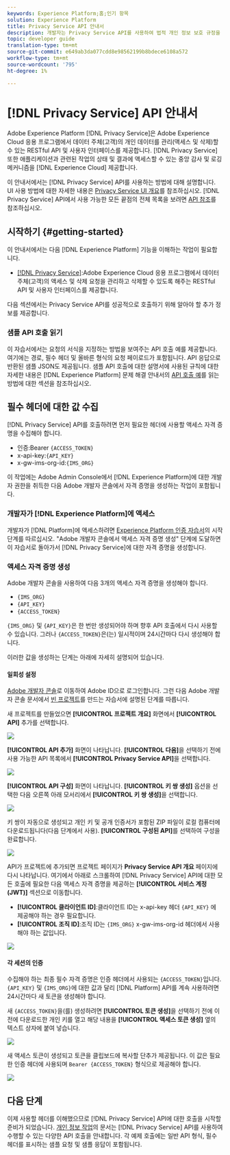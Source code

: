 ```yaml
---
keywords: Experience Platform;홈;인기 항목
solution: Experience Platform
title: Privacy Service API 안내서
description: 개발자는 Privacy Service API를 사용하여 법적 개인 정보 보호 규정을 준수하여 Experience Cloud 애플리케이션에서 고객 개인 데이터를 액세스하거나 삭제할 수 있는 고객 요청을 작성하고 관리할 수 있습니다. API를 사용하여 주요 작업을 수행하는 방법에 대해 알아보려면 이 안내서를 따르십시오.
topic: developer guide
translation-type: tm+mt
source-git-commit: e649ab3da077cdd8e98562199b8bdece6108a572
workflow-type: tm+mt
source-wordcount: '795'
ht-degree: 1%

---
```



# [!DNL Privacy Service] API 안내서

Adobe Experience Platform [!DNL Privacy Service]은 Adobe Experience Cloud 응용 프로그램에서 데이터 주체(고객)의 개인 데이터를 관리(액세스 및 삭제)할 수 있는 RESTful API 및 사용자 인터페이스를 제공합니다. [!DNL Privacy Service] 또한 애플리케이션과 관련된 작업의 상태 및 결과에 액세스할 수 있는 중앙 감사 및 로깅 메커니즘을  [!DNL Experience Cloud] 제공합니다.

이 안내서에서는 [!DNL Privacy Service] API를 사용하는 방법에 대해 설명합니다. UI 사용 방법에 대한 자세한 내용은 [Privacy Service UI 개요](../ui/overview.md)를 참조하십시오. [!DNL Privacy Service] API에서 사용 가능한 모든 끝점의 전체 목록을 보려면 [API 참조](https://www.adobe.io/apis/experienceplatform/home/api-reference.html#!acpdr/swagger-specs/privacy-service.yaml)를 참조하십시오.

## 시작하기 {#getting-started}

이 안내서에서는 다음 [!DNL Experience Platform] 기능을 이해하는 작업이 필요합니다.

* [[!DNL Privacy Service]](../home.md):Adobe Experience Cloud 응용 프로그램에서 데이터 주체(고객)의 액세스 및 삭제 요청을 관리하고 삭제할 수 있도록 해주는 RESTful API 및 사용자 인터페이스를 제공합니다.

다음 섹션에서는 Privacy Service API를 성공적으로 호출하기 위해 알아야 할 추가 정보를 제공합니다.

### 샘플 API 호출 읽기

이 자습서에서는 요청의 서식을 지정하는 방법을 보여주는 API 호출 예를 제공합니다. 여기에는 경로, 필수 헤더 및 올바른 형식의 요청 페이로드가 포함됩니다. API 응답으로 반환된 샘플 JSON도 제공됩니다. 샘플 API 호출에 대한 설명서에 사용된 규칙에 대한 자세한 내용은 [!DNL Experience Platform] 문제 해결 안내서의 [API 호출 예](../../landing/troubleshooting.md)를 읽는 방법에 대한 섹션을 참조하십시오.

## 필수 헤더에 대한 값 수집

[!DNL Privacy Service] API를 호출하려면 먼저 필요한 헤더에 사용할 액세스 자격 증명을 수집해야 합니다.

* 인증:Bearer `{ACCESS_TOKEN}`
* x-api-key:`{API_KEY}`
* x-gw-ims-org-id:`{IMS_ORG}`

이 작업에는 Adobe Admin Console에서 [!DNL Experience Platform]에 대한 개발자 권한을 취득한 다음 Adobe 개발자 콘솔에서 자격 증명을 생성하는 작업이 포함됩니다.

### 개발자가 [!DNL Experience Platform]에 액세스

개발자가 [!DNL Platform]에 액세스하려면 [Experience Platform 인증 자습서](https://www.adobe.com/go/platform-api-authentication-en)의 시작 단계를 따르십시오. &quot;Adobe 개발자 콘솔에서 액세스 자격 증명 생성&quot; 단계에 도달하면 이 자습서로 돌아가서 [!DNL Privacy Service]에 대한 자격 증명을 생성합니다.

### 액세스 자격 증명 생성

Adobe 개발자 콘솔을 사용하여 다음 3개의 액세스 자격 증명을 생성해야 합니다.

* `{IMS_ORG}`
* `{API_KEY}`
* `{ACCESS_TOKEN}`

`{IMS_ORG}` 및 `{API_KEY}`은 한 번만 생성되어야 하며 향후 API 호출에서 다시 사용할 수 있습니다. 그러나 `{ACCESS_TOKEN}`은(는) 일시적이며 24시간마다 다시 생성해야 합니다.

이러한 값을 생성하는 단계는 아래에 자세히 설명되어 있습니다.

#### 일회성 설정

[Adobe 개발자 콘솔](https://www.adobe.com/go/devs_console_ui)로 이동하여 Adobe ID으로 로그인합니다. 그런 다음 Adobe 개발자 콘솔 문서에서 [빈 프로젝트](https://www.adobe.io/apis/experienceplatform/console/docs.html#!AdobeDocs/adobeio-console/master/projects-empty.md)를 만드는 자습서에 설명된 단계를 따릅니다.

새 프로젝트를 만들었으면 **[!UICONTROL 프로젝트 개요]** 화면에서 **[!UICONTROL API]** 추가를 선택합니다.

![](../images/api/getting-started/add-api-button.png)

**[!UICONTROL API 추가]** 화면이 나타납니다. **[!UICONTROL 다음]**&#x200B;을 선택하기 전에 사용 가능한 API 목록에서 **[!UICONTROL Privacy Service API]**&#x200B;을 선택합니다.

![](../images/api/getting-started/add-privacy-service-api.png)

**[!UICONTROL API 구성]** 화면이 나타납니다. **[!UICONTROL 키 쌍 생성]** 옵션을 선택한 다음 오른쪽 아래 모서리에서 **[!UICONTROL 키 쌍 생성]**&#x200B;을 선택합니다.

![](../images/api/getting-started/generate-key-pair.png)

키 쌍이 자동으로 생성되고 개인 키 및 공개 인증서가 포함된 ZIP 파일이 로컬 컴퓨터에 다운로드됩니다(다음 단계에서 사용). **[!UICONTROL 구성된 API]**&#x200B;를 선택하여 구성을 완료합니다.

![](../images/api/getting-started/key-pair-generated.png)

API가 프로젝트에 추가되면 프로젝트 페이지가 **Privacy Service API 개요** 페이지에 다시 나타납니다. 여기에서 아래로 스크롤하여 [!DNL Privacy Service] API에 대한 모든 호출에 필요한 다음 액세스 자격 증명을 제공하는 **[!UICONTROL 서비스 계정(JWT)]** 섹션으로 이동합니다.

* **[!UICONTROL 클라이언트 ID]**:클라이언트 ID는 x-api-key 헤더 `{API_KEY}` 에 제공해야 하는 경우 필요합니다.
* **[!UICONTROL 조직 ID]**:조직 ID는  `{IMS_ORG}` x-gw-ims-org-id 헤더에서 사용해야 하는 값입니다.

![](../images/api/getting-started/jwt-credentials.png)

#### 각 세션의 인증

수집해야 하는 최종 필수 자격 증명은 인증 헤더에서 사용되는 `{ACCESS_TOKEN}`입니다. `{API_KEY}` 및 `{IMS_ORG}`에 대한 값과 달리 [!DNL Platform] API를 계속 사용하려면 24시간마다 새 토큰을 생성해야 합니다.

새 `{ACCESS_TOKEN}`을(를) 생성하려면 **[!UICONTROL 토큰 생성]**&#x200B;을 선택하기 전에 이전에 다운로드한 개인 키를 열고 해당 내용을 **[!UICONTROL 액세스 토큰 생성]** 옆의 텍스트 상자에 붙여 넣습니다.

![](../images/api/getting-started/paste-private-key.png)

새 액세스 토큰이 생성되고 토큰을 클립보드에 복사할 단추가 제공됩니다. 이 값은 필요한 인증 헤더에 사용되며 `Bearer {ACCESS_TOKEN}` 형식으로 제공해야 합니다.

![](../images/api/getting-started/generated-access-token.png)

## 다음 단계

이제 사용할 헤더를 이해했으므로 [!DNL Privacy Service] API에 대한 호출을 시작할 준비가 되었습니다. [개인 정보 작업](privacy-jobs.md)의 문서는 [!DNL Privacy Service] API를 사용하여 수행할 수 있는 다양한 API 호출을 안내합니다. 각 예제 호출에는 일반 API 형식, 필수 헤더를 표시하는 샘플 요청 및 샘플 응답이 포함됩니다.
